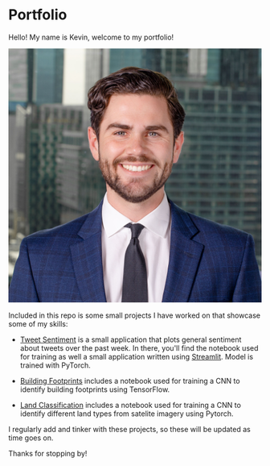 # Portfolio

Hello! My name is Kevin, welcome to my portfolio!

![](headshot.jpg?raw=true)

Included in this repo is some small projects I have worked on that showcase some of my skills:

* [Tweet Sentiment](Tweet_Sentiment) is a small application that plots general sentiment about tweets over the past week. In there, you'll find the notebook used for training as well a small application written using [Streamlit](https://www.streamlit.io/). Model is trained with PyTorch.

* [Building Footprints](Building_FootPrints) includes a notebook used for training a CNN to identify building footprints using TensorFlow.

* [Land Classification](Land_Classification) includes a notebook used for training a CNN to identify different land types from satelite imagery using Pytorch.

I regularly add and tinker with these projects, so these will be updated as time goes on.

Thanks for stopping by!
